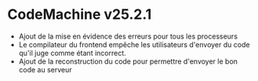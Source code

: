 # CodeMachine v25.2.1

- Ajout de la mise en évidence des erreurs pour tous les processeurs
- Le compilateur du frontend empêche les utilisateurs d'envoyer du code qu'il juge comme étant incorrect.
- Ajout de la reconstruction du code pour permettre d'envoyer le bon code au serveur